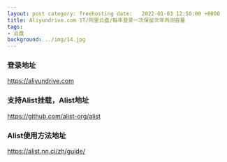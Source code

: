 ```yaml
---
layout: post category: freehosting date:   2022-01-03 12:50:00 +0800
title: Aliyundrive.com 1T/阿里云盘/每年登录一次保留次年内测容量
tags:
- 云盘
background: ../img/14.jpg
---
```




### 登录地址<br>
https://aliyundrive.com

### 支持Alist挂载，Alist地址<br>
https://github.com/alist-org/alist

### Alist使用方法地址<br>
https://alist.nn.ci/zh/guide/

